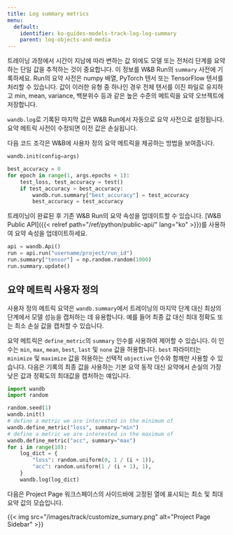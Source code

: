 ```yaml
---
title: Log summary metrics
menu:
  default:
    identifier: ko-guides-models-track-log-log-summary
    parent: log-objects-and-media
---
```


트레이닝 과정에서 시간이 지남에 따라 변하는 값 외에도 모델 또는 전처리 단계를 요약하는 단일 값을 추적하는 것이 중요합니다. 이 정보를 W&B Run의 `summary` 사전에 기록하세요. Run의 요약 사전은 numpy 배열, PyTorch 텐서 또는 TensorFlow 텐서를 처리할 수 있습니다. 값이 이러한 유형 중 하나인 경우 전체 텐서를 이진 파일로 유지하고 min, mean, variance, 백분위수 등과 같은 높은 수준의 메트릭을 요약 오브젝트에 저장합니다.

`wandb.log`로 기록된 마지막 값은 W&B Run에서 자동으로 요약 사전으로 설정됩니다. 요약 메트릭 사전이 수정되면 이전 값은 손실됩니다.

다음 코드 조각은 W&B에 사용자 정의 요약 메트릭을 제공하는 방법을 보여줍니다.

```python
wandb.init(config=args)

best_accuracy = 0
for epoch in range(1, args.epochs + 1):
    test_loss, test_accuracy = test()
    if test_accuracy > best_accuracy:
        wandb.run.summary["best_accuracy"] = test_accuracy
        best_accuracy = test_accuracy
```

트레이닝이 완료된 후 기존 W&B Run의 요약 속성을 업데이트할 수 있습니다. [W&B Public API]({{< relref path="/ref/python/public-api/" lang="ko" >}})를 사용하여 요약 속성을 업데이트하세요.

```python
api = wandb.Api()
run = api.run("username/project/run_id")
run.summary["tensor"] = np.random.random(1000)
run.summary.update()
```

## 요약 메트릭 사용자 정의

사용자 정의 메트릭 요약은 `wandb.summary`에서 트레이닝의 마지막 단계 대신 최상의 단계에서 모델 성능을 캡처하는 데 유용합니다. 예를 들어 최종 값 대신 최대 정확도 또는 최소 손실 값을 캡처할 수 있습니다.

요약 메트릭은 `define_metric`의 `summary` 인수를 사용하여 제어할 수 있습니다. 이 인수는 `min`, `max`, `mean`, `best`, `last` 및 `none` 값을 허용합니다. `best` 파라미터는 `minimize` 및 `maximize` 값을 허용하는 선택적 `objective` 인수와 함께만 사용할 수 있습니다. 다음은 기록의 최종 값을 사용하는 기본 요약 동작 대신 요약에서 손실의 가장 낮은 값과 정확도의 최대값을 캡처하는 예입니다.

```python
import wandb
import random

random.seed(1)
wandb.init()
# define a metric we are interested in the minimum of
wandb.define_metric("loss", summary="min")
# define a metric we are interested in the maximum of
wandb.define_metric("acc", summary="max")
for i in range(10):
    log_dict = {
        "loss": random.uniform(0, 1 / (i + 1)),
        "acc": random.uniform(1 / (i + 1), 1),
    }
    wandb.log(log_dict)
```

다음은 Project Page 워크스페이스의 사이드바에 고정된 열에 표시되는 최소 및 최대 요약 값의 모습입니다.

{{< img src="/images/track/customize_sumary.png" alt="Project Page Sidebar" >}}
